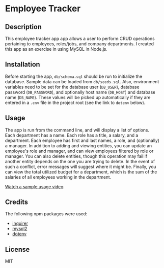 # Employee Tracker

## Description
This employee tracker app app allows a user to perform CRUD operations pertaining to employees,
roles/jobs, and company departments.  I created this app as an exercise in using MySQL in Node.js.

## Installation
Before starting the app, `db/schema.sql` should be run to initialize the database.  Sample data can
be loaded from `db/seeds.sql`.  Also, environment variables need to be set for the database user
(`DB_USER`), database password (`DB_PASSWORD`), and optionally host name (`DB_HOST`) and database
name (`DB_NAME`).  These values will be picked up automatically if they are entered in a `.env` file 
in the project root (see the link to `dotenv` below).

## Usage
The app is run from the command line, and will display a list of options.  Each department has a name.
Each role has a title, a salary, and a department.  Each employee has first and last names, a role,
and (optionally) a manager.  In addition to adding and viewing entities, you can update an employee's 
role and manager, and can view employees filtered by role or manager.  You can also delete entities,
though this operation may fail if another entity depends on the one you are trying to delete.  In the
event of such a conflict, error messages will suggest where it might be.  Finally, you can view the
total utilized budget for a department, which is the sum of the salaries of all employees working in
the department.

[Watch a sample usage video](https://drive.google.com/file/d/1GPXXwzabNjcqbkBJNvrpojtUaL2fEOac/view)

## Credits
The following npm packages were used:
* [inquirer](https://www.npmjs.com/package/inquirer/v/8.2.4)
* [mysql2](https://www.npmjs.com/package/mysql2)
* [dotenv](https://www.npmjs.com/package/dotenv)

## License
MIT